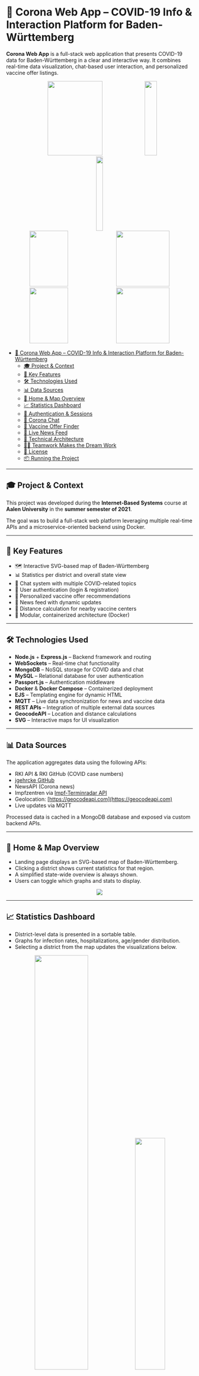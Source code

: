 # 🦠 Corona Web App – COVID-19 Info & Interaction Platform for Baden-Württemberg

**Corona Web App** is a full-stack web application that presents COVID-19 data for Baden-Württemberg in a clear and interactive way. It combines real-time data visualization, chat-based user interaction, and personalized vaccine offer listings.


<div align="center">
  <img src="media/img/docs/startseite richtig.png" width="54.2%" height="200px"/>
  <img src="media/img/docs/statistik_table.png" width="25.3%" height="200px"/>
  <img src="media/img/docs/statistik.png" width="19%" height="200px"/>
</div>
<div align="center">
  <img src="media/img/docs/chat.png" width="45.5%" height="150px"/>
  <img src="media/img/docs/Impffilter.png" width="53.5%" height="150px"/>
</div>
<div align="center">
  <img src="media/img/docs/Impftermin.png" width="45.5%" height="150px"/>
  <img src="media/img/docs/news.png" width="53.5%" height="150px"/>
</div>

<!-- TOC -->
* [🦠 Corona Web App – COVID-19 Info & Interaction Platform for Baden-Württemberg](#-corona-web-app--covid-19-info--interaction-platform-for-baden-württemberg)
  * [🎓 Project & Context](#-project--context)
  * [🧩 Key Features](#-key-features)
  * [🛠️ Technologies Used](#-technologies-used)
  * [📊 Data Sources](#-data-sources)
  * [📍 Home & Map Overview](#-home--map-overview)
  * [📈 Statistics Dashboard](#-statistics-dashboard)
  * [🔐 Authentication & Sessions](#-authentication--sessions)
  * [💬 Corona Chat](#-corona-chat)
  * [💉 Vaccine Offer Finder](#-vaccine-offer-finder)
  * [📰 Live News Feed](#-live-news-feed)
  * [🧠 Technical Architecture](#-technical-architecture)
  * [🧑‍💻 Teamwork Makes the Dream Work](#-teamwork-makes-the-dream-work)
  * [📜 License](#-license)
  * [📦 Running the Project](#-running-the-project)
<!-- TOC -->

---

## 🎓 Project & Context

This project was developed during the **Internet-Based Systems** course at **Aalen University** in the **summer semester of 2021**.

The goal was to build a full-stack web platform leveraging multiple real-time APIs and a microservice-oriented backend using Docker.

---

## 🧩 Key Features

- 🗺️ Interactive SVG-based map of Baden-Württemberg
- 📊 Statistics per district and overall state view
- 💬 Chat system with multiple COVID-related topics
- 🔐 User authentication (login & registration)
- 🧍 Personalized vaccine offer recommendations
- 📰 News feed with dynamic updates
- 🧪 Distance calculation for nearby vaccine centers
- 🧱 Modular, containerized architecture (Docker)

---

## 🛠️ Technologies Used

- **Node.js** + **Express.js** – Backend framework and routing
- **WebSockets** – Real-time chat functionality
- **MongoDB** – NoSQL storage for COVID data and chat
- **MySQL** – Relational database for user authentication
- **Passport.js** – Authentication middleware
- **Docker** & **Docker Compose** – Containerized deployment
- **EJS** – Templating engine for dynamic HTML
- **MQTT** – Live data synchronization for news and vaccine data
- **REST APIs** – Integration of multiple external data sources
- **GeocodeAPI** – Location and distance calculations
- **SVG** – Interactive maps for UI visualization

---

## 📊 Data Sources

The application aggregates data using the following APIs:

- RKI API & RKI GitHub (COVID case numbers)
- [jgehrcke GitHub](https://github.com/jgehrcke/covid-19-germany-gae)
- NewsAPI (Corona news)
- Impfzentren via [Impf-Terminradar API](https://www.impfterminradar.de)
- Geolocation: [https://geocodeapi.com](https://geocodeapi.com)
- Live updates via MQTT

Processed data is cached in a MongoDB database and exposed via custom backend APIs.

---

## 📍 Home & Map Overview

- Landing page displays an SVG-based map of Baden-Württemberg.
- Clicking a district shows current statistics for that region.
- A simplified state-wide overview is always shown.
- Users can toggle which graphs and stats to display.

<div align="center">
  <img src="media/img/docs/startseite richtig.png"/>
</div>

---

## 📈 Statistics Dashboard

- District-level data is presented in a sortable table.
- Graphs for infection rates, hospitalizations, age/gender distribution.
- Selecting a district from the map updates the visualizations below.

<div align="center">
  <img src="media/img/docs/statistik_table.png" width="53.5%"/>
  <img src="media/img/docs/statistik.png" width="40%"/>
</div>

---

## 🔐 Authentication & Sessions

- Registration with unique email, username, and hashed password (bcrypt).
- Session handling via **passport.js**, **express-session**, and **flash**.
- Registered users gain access to chat and vaccine personalization.
- Login redirects unauthorized users attempting to access protected views.

<div align="center">
  <img src="media/img/docs/registrieren.png"/>
</div>

---

## 💬 Corona Chat

Implemented via **Websockets** (instead of MQTT to diversify the tech stack).

- Guests can read messages in predefined topics:
    - General
    - Vaccination
    - Quarantine
    - Testing
    - Experiences
- Registered users can post messages.
- User presence is tracked in real time.
- Messages include metadata (author, topic, timestamp).
- Chat data is stored in **MongoDB** with a 24h TTL.

<div align="center">
  <img src="media/img/docs/chat.png"/>
</div>

---

## 💉 Vaccine Offer Finder

- Personalized recommendations based on:
    - Preferred vaccines
    - Location
    - Search radius
- Vaccine centers are filtered and sorted by:
    - Distance (via Geocode API)
    - Vaccine availability
- Each center shows:
    - Address
    - Vaccine types
    - Contact options (URL, phone, email)

<div align="center">
  <img src="media/img/docs/Impffilter.png"/>
  <img src="media/img/docs/Impftermin.png"/>
</div>

---

## 📰 Live News Feed

- Displays up-to-date articles related to Corona and Baden-Württemberg.
- Shows headline, summary, author, and article link.
- Pagination is supported (5 articles per page).
- New entries are dynamically added via MQTT when received.

<div align="center">
  <img src="media/img/docs/news.png"/>
</div>

---

## 🧠 Technical Architecture

- **Frontend:** HTML, CSS, EJS, Websockets
- **Backend:**
    - Node.js + Express
    - REST API for statistics and vaccine data
    - Websockets for chat
- **Databases:**
    - MongoDB (Corona data & chat)
    - MySQL (User accounts)
- **Authentication:** Passport.js with bcrypt
- **Containerization:** Docker & Docker Compose
- **Live Update:** MQTT-based message delivery

<div align="center">
  <img src="media/img/docs/InternetbasierteSystemeProjektDiagramm.png"/>
</div>

To realize the chat via websockes we implemented a subscriber-publisher like protocol from scratch.
The definition can be seen in the diagram below.

<div align="center">
  <img src="media/img/docs/richtigerServer%20Diagramm.png"/>
</div>

---

## 🧑‍💻 Teamwork Makes the Dream Work

Developed by:

- Maximilian Borst
- Simon Ruttmann
- Veronika Scheller
- Michael Ulrich

---

## 📜 License

This project is licensed under the **Apache 2.0 License**.  
Feel free to fork, adapt, or reuse — just give credit. 🤝

---

## 📦 Running the Project

> **Requirements:**
> - Docker and Docker Compose
>
> To start the application:
>
> ```bash
> docker-compose up --build
> ```
>
> ⏱️ The `node-collect` server may take ~5 minutes to process API data before serving.

---

